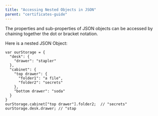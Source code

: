 ```yaml
---
title: "Accessing Nested Objects in JSON"
parent: "certificates-guide"
---
```


The properties and sub-properties of JSON objects can be accessed by chaining together the dot or bracket notation.

Here is a nested JSON Object:

    var ourStorage = {
      "desk": {
        "drawer": "stapler"
      },
      "cabinet": {
        "top drawer": { 
          "folder1": "a file",
          "folder2": "secrets"
        },
        "bottom drawer": "soda"
      }
    }
    ourStorage.cabinet["top drawer"].folder2;  // "secrets"
    ourStorage.desk.drawer; // "stap
